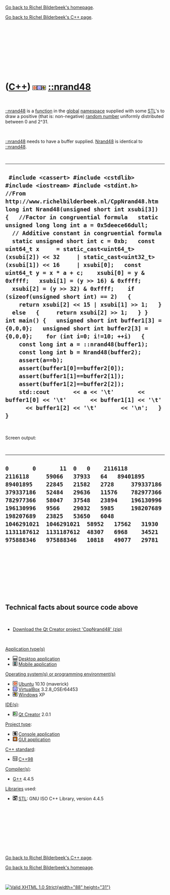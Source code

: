 [Go back to Richel Bilderbeek's homepage](index.htm).

[Go back to Richel Bilderbeek's C++ page](Cpp.htm).

 

 

 

 

 

([C++](Cpp.htm)) ![Ubuntu](PicUbuntu.png)![VirtualBox](PicVirtualBox.png)![Windows](PicWindows.png) [::nrand48](CppNrand48.htm)
===============================================================================================================================

 

[::nrand48](CppNrand48.htm) is a [function](CppFunction.htm) in the
[global](CppGlobal.htm) [namespace](CppNamespace.htm) supplied with some
[STL](CppStl.htm)'s to draw a positive (that is: non-negative) [random
number](CppRandom.htm) uniformly distributed between 0 and 2\^31.

 

[::nrand48](CppNrand48.htm) needs to have a buffer supplied.
[Nrand48](CppNrand48.htm) is identical to [::nrand48](CppNrand48.htm).

 

  -----------------------------------------------------------------------------------------------------------------------------------------------------------------------------------------------------------------------------------------------------------------------------------------------------------------------------------------------------------------------------------------------------------------------------------------------------------------------------------------------------------------------------------------------------------------------------------------------------------------------------------------------------------------------------------------------------------------------------------------------------------------------------------------------------------------------------------------------------------------------------------------------------------------------------------------------------------------------------------------------------------------------------------------------------------------------------------------------------------------------------------------------------------------------------------------------------------------------------------------------------------------
  ` #include <cassert> #include <cstdlib> #include <iostream> #include <stdint.h>  //From http://www.richelbilderbeek.nl/CppNrand48.htm long int Nrand48(unsigned short int xsubi[3]) {   //Factor in congruential formula   static unsigned long long int a = 0x5deece66dull;   // Additive constant in congruential formula   static unsigned short int c = 0xb;   const uint64_t x     = static_cast<uint64_t>(xsubi[2]) << 32     | static_cast<uint32_t>(xsubi[1]) << 16     | xsubi[0];   const uint64_t y = x * a + c;    xsubi[0] = y & 0xffff;   xsubi[1] = (y >> 16) & 0xffff;   xsubi[2] = (y >> 32) & 0xffff;    if (sizeof(unsigned short int) == 2)   {     return xsubi[2] << 15 | xsubi[1] >> 1;   }   else   {     return xsubi[2] >> 1;   } }  int main() {   unsigned short int buffer1[3] = {0,0,0};   unsigned short int buffer2[3] = {0,0,0};    for (int i=0; i!=10; ++i)   {     const long int a = ::nrand48(buffer1);     const long int b = Nrand48(buffer2);     assert(a==b);     assert(buffer1[0]==buffer2[0]);     assert(buffer1[1]==buffer2[1]);     assert(buffer1[2]==buffer2[2]);     std::cout       << a << '\t'       << buffer1[0] << '\t'       << buffer1[1] << '\t'       << buffer1[2] << '\t'       << '\n';   } }`
  -----------------------------------------------------------------------------------------------------------------------------------------------------------------------------------------------------------------------------------------------------------------------------------------------------------------------------------------------------------------------------------------------------------------------------------------------------------------------------------------------------------------------------------------------------------------------------------------------------------------------------------------------------------------------------------------------------------------------------------------------------------------------------------------------------------------------------------------------------------------------------------------------------------------------------------------------------------------------------------------------------------------------------------------------------------------------------------------------------------------------------------------------------------------------------------------------------------------------------------------------------------------

 

Screen output:

 

  --------------------------------------------------------------------------------------------------------------------------------------------------------------------------------------------------------------------------------------------------------------------------------------------------------------------------------------------------------------------------------------------------------------------------------------------------------------------------------------
  ` 0       0       11  0   0    2116118     2116118     59066   37933   64   89401895    89401895    22845   21582   2728     379337186   379337186   52484   29636   11576    782977366   782977366   58047   37548   23894    196130996   196130996   9566    29032   5985     198207689   198207689   23825   53650   6048     1046291021  1046291021  58952   17562   31930    1131187612  1131187612  48307   6968    34521    975888346   975888346   10818   49077   29781   `
  --------------------------------------------------------------------------------------------------------------------------------------------------------------------------------------------------------------------------------------------------------------------------------------------------------------------------------------------------------------------------------------------------------------------------------------------------------------------------------------

 

 

 

 

 

Technical facts about source code above
---------------------------------------

 

-   [Download the Qt Creator project 'CppNrand48' (zip)](CppNrand48.zip)

 

[Application type(s)](CppApplication.htm)

-   ![Desktop](PicDesktop.png) [Desktop
    application](CppDesktopApplication.htm)
-   ![Mobile](PicMobile.png) [Mobile
    application](CppMobileApplication.htm)

[Operating system(s) or programming environment(s)](CppOs.htm)

-   ![Ubuntu](PicUbuntu.png) [Ubuntu](CppUbuntu.htm) 10.10 (maverick)
-   ![VirtualBox](PicVirtualBox.png) [VirtualBox](CppVirtualBox.htm)
    3.2.8\_OSEr64453
-   ![Windows](PicWindows.png) [Windows](CppWindows.htm) XP

[IDE(s)](CppIde.htm):

-   ![Qt Creator](PicQtCreator.png) [Qt Creator](CppQtCreator.htm) 2.0.1

[Project type](CppQtProjectType.htm):

-   ![console](PicConsole.png) [Console
    application](CppConsoleApplication.htm)
-   ![GUI](PicGui.png) [GUI application](CppGuiApplication.htm)

[C++ standard](CppStandard.htm):

-   ![C++98](PicCpp98.png) [C++98](Cpp98.htm)

[Compiler(s)](CppCompiler.htm):

-   [G++](CppGpp.htm) 4.4.5

[Libraries](CppLibrary.htm) used:

-   ![STL](PicStl.png) [STL](CppStl.htm): GNU ISO C++ Library, version
    4.4.5

 

 

 

 

 

[Go back to Richel Bilderbeek's C++ page](Cpp.htm).

[Go back to Richel Bilderbeek's homepage](index.htm).

 

[![Valid XHTML 1.0 Strict](valid-xhtml10.png){width="88"
height="31"}](http://validator.w3.org/check?uri=referer)
